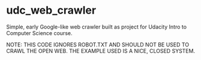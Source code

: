 # udc_web_crawler
Simple, early Google-like web crawler built as project for Udacity Intro to Computer Science course.

NOTE: THIS CODE IGNORES ROBOT.TXT AND SHOULD NOT BE USED TO CRAWL THE OPEN WEB. THE EXAMPLE USED IS A NICE, CLOSED SYSTEM.

